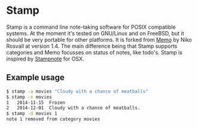 # Stamp

Stamp is a command line note-taking software for POSIX compatible systems. At the moment it's tested on GNU/Linux and on FreeBSD, but it should be very portable for other platforms. It is forked from [Memo] by Niko Rosvall at version 1.4. The main difference being that Stamp supports categories and Memo focusses on status of notes, like todo's. Stamp is inspired by [Stampnote] for OSX.

## Example usage
```sh
$ stamp -a movies "Cloudy with a chance of meatballs"
$ stamp -s movies
1   2014-11-15  Frozen
2   2014-12-01  Cloudy with a chance of meatballs.
$ stamp -d movies 1
note 1 removed from category movies
```
[Memo]:http://getmemo.org
[Stampnote]:http://slidetorock.com
